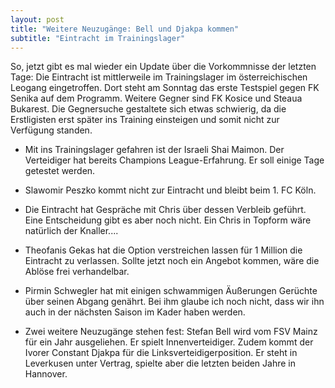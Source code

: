 ```yaml
---
layout: post
title: "Weitere Neuzugänge: Bell und Djakpa kommen"
subtitle: "Eintracht im Trainingslager"
---
```


So, jetzt gibt es mal wieder ein Update über die Vorkommnisse der letzten Tage: Die Eintracht ist mittlerweile im Trainingslager im österreichischen Leogang eingetroffen. Dort steht am Sonntag das erste Testspiel gegen FK Senika auf dem Programm. Weitere Gegner sind FK Kosice und Steaua Bukarest. Die Gegnersuche gestaltete sich etwas schwierig, da die Erstligisten erst später ins Training einsteigen und somit nicht zur Verfügung standen.

- Mit ins Trainingslager gefahren ist der Israeli Shai Maimon. Der Verteidiger hat bereits Champions League-Erfahrung. Er soll einige Tage getestet werden.

- Slawomir Peszko kommt nicht zur Eintracht und bleibt beim 1. FC Köln.

- Die Eintracht hat Gespräche mit Chris über dessen Verbleib geführt. Eine Entscheidung gibt es aber noch nicht. Ein Chris in Topform wäre natürlich der Knaller....

- Theofanis Gekas hat die Option verstreichen lassen für 1 Million die Eintracht zu verlassen. Sollte jetzt noch ein Angebot kommen, wäre die Ablöse frei verhandelbar.

- Pirmin Schwegler hat mit einigen schwammigen Äußerungen Gerüchte über seinen Abgang genährt. Bei ihm glaube ich noch nicht, dass wir ihn auch in der nächsten Saison im Kader haben werden.

- Zwei weitere Neuzugänge stehen fest: Stefan Bell wird vom FSV Mainz für ein Jahr ausgeliehen. Er spielt Innenverteidiger. Zudem kommt der Ivorer Constant Djakpa für die Linksverteidigerposition. Er steht in Leverkusen unter Vertrag, spielte aber die letzten beiden Jahre in Hannover.
